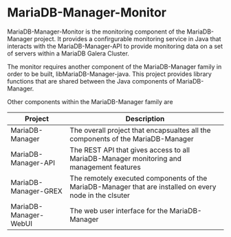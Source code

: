 MariaDB-Manager-Monitor
=======================

MariaDB-Manager-Monitor is the monitoring component of the MariaDB-Manager project. It provides a confirgurable monitoring service in Java that interacts with the MariaDB-Manager-API to provide monitoring data on a set of servers within a MariaDB Galera Cluster.

The monitor requires another component of the MariaDB-Manager family in order to be built, libMariaDB-Manager-java. This project provides library functions that are shared between the Java components of MariaDB-Manager.

Other components within the MariaDB-Manager family are

| Project                   | Description                                                                |
|---------------------------|----------------------------------------------------------------------------|
| MariaDB-Manager           | The overall project that encapsualtes all the components of the MariaDB-Manager|
| MariaDB-Manager-API       | The REST API that gives access to all MariaDB-Manager monitoring and management features|
| MariaDB-Manager-GREX      | The remotely executed components of the MariaDB-Manager that are installed on every node in the clsuter|
| MariaDB-Manager-WebUI     | The web user interface for the MariaDB-Manager                             |

